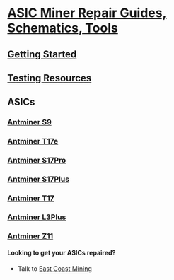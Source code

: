# [ASIC Miner Repair Guides, Schematics, Tools](https://eastcoastmining.repair)

## [Getting Started](Getting-Started.md)

## [Testing Resources](Testing.md)

## ASICs

### [Antminer S9](Bitmain/Antminer/S9/README.md)

### [Antminer T17e](Bitmain/Antminer/T17e/README.md)

### [Antminer S17Pro](Bitmain/Antminer/S17Pro/README.md)

### [Antminer S17Plus](Bitmain/Antminer/S17Plus/README.md)

### [Antminer T17](Bitmain/Antminer/T17/README.md)

### [Antminer L3Plus](Bitmain/Antminer/L3Plus/README.md)

### [Antminer Z11](Bitmain/Antminer/Z11/README.md)

#### Looking to get your ASICs repaired?

- Talk to [East Coast Mining](https://eastcoastmining.com/)
